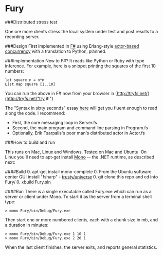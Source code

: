 Fury
====


###Distributed stress test


One ore more clients stress the local system under test and post results to a recording server. 

###Design
First implemented in [F#](http://fsharp.org/) 
using Erlang-style [actor-based concurrency](http://fsharpforfunandprofit.com/posts/concurrency-actor-model/"Introduction") 
with a translation to Python, planned.

###Implementation
New to F#? It reads like Python or Ruby with type inference. For example, here is a snippet printing the squares of the first 10 numbers:

    let square n = n*n
    List.map square [1..10]
   
You can run the above in F# now from your browser in [http://tryfs.net/](http://tryfs.net/"try it!")

The "Syntax in sixty seconds" essay [here](http://fsharpforfunandprofit.com/posts/fsharp-in-60-seconds/)
will get you fluent enough to read along the code. I recommend:

- First,  the core messaging loop in Server.fs 
- Second, the main program and command line parsing in Program.fs
- Optionally, Erik Tsarpalis's poor man's distributed actor in Actor.fs 


###How to build and run

This runs on Mac, Linux and Windows. Tested on Mac and Ubuntu. 
On Linux you'll need to apt-get install [Mono](http://www.mono-project.com/Main_Page) -- 
the .NET runtime, as described next:


####Build
0. apt-get install mono-complete
0. From the Ubuntu software center GUI install "fsharp" -  [trusty/universe](http://fsharp.org/use/linux/)
0. git clone this repo and cd into Fury/
0. xbuild Fury.sln

####Run
There is a single executable called Fury.exe which can run as a server or client under Mono.
To start it as the server from a terminal shell type:

    > mono Fury/bin/Debug/Fury.exe

Then start one or more numbered clients, each with a chunk size in mb, and a duration in minutes:

    > mono Fury/bin/Debug/Fury.exe 1 10 1
    > mono Fury/bin/Debug/Fury.exe 2 20 1

When the last client finishes, the server exits, and reports general statistics.